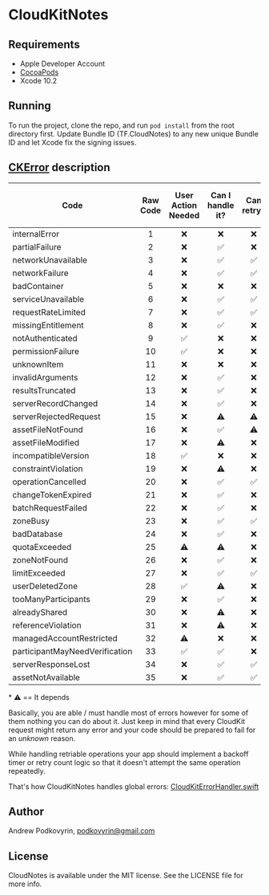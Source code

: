 
# CloudKitNotes


## Requirements

- Apple Developer Account
- [CocoaPods](https://cocoapods.org)
- Xcode 10.2

## Running

To run the project, clone the repo, and run `pod install` from the root directory first.
Update Bundle ID (TF.CloudNotes) to any new unique Bundle ID and let Xcode fix the signing issues.

## [CKError](https://developer.apple.com/documentation/cloudkit/ckerror) description

| Code | Raw Code | User Action Needed | Can I handle it? | Can retry? | Should happen only during development |
|--------------------------------|:--------:|:------------------:|:----------------:|:----------:|:-------------------------------------:|
| internalError | 1 | ❌ | ❌ | ❌ |  |
| partialFailure | 2 | ❌ | ✅ | ❌ |  |
| networkUnavailable | 3 | ❌ | ✅ | ✅ |  |
| networkFailure | 4 | ❌ | ✅ | ✅ |  |
| badContainer | 5 | ❌ | ❌ | ❌ | ✅ |
| serviceUnavailable | 6 | ❌ | ✅ | ✅ |  |
| requestRateLimited | 7 | ❌ | ✅ | ✅ |  |
| missingEntitlement | 8 | ❌ | ✅ | ❌ | ✅ |
| notAuthenticated | 9 | ✅ | ❌ | ❌ |  |
| permissionFailure | 10 | ✅ | ❌ | ❌ |  |
| unknownItem | 11 | ❌ | ❌ | ❌ |  |
| invalidArguments | 12 | ❌ | ✅ | ❌ |  |
| resultsTruncated | 13 | ❌ | ✅ | ❌ |  |
| serverRecordChanged | 14 | ❌ | ✅ | ❌ |  |
| serverRejectedRequest | 15 | ❌ | ⚠️ | ⚠️ |  |
| assetFileNotFound | 16 | ❌ | ✅ | ⚠️ |  |
| assetFileModified | 17 | ❌ | ⚠️ | ❌ |  |
| incompatibleVersion | 18 | ✅ | ❌ | ❌ |  |
| constraintViolation | 19 | ❌ | ⚠️ | ❌ |  |
| operationCancelled | 20 | ❌ | ✅ | ✅ |  |
| changeTokenExpired | 21 | ❌ | ✅ | ❌ |  |
| batchRequestFailed | 22 | ❌ | ✅ | ❌ |  |
| zoneBusy | 23 | ❌ | ✅ | ✅ |  |
| badDatabase | 24 | ❌ | ✅ | ❌ |  |
| quotaExceeded | 25 | ⚠️ | ⚠️ | ❌ |  |
| zoneNotFound | 26 | ❌ | ✅ | ❌ |  |
| limitExceeded | 27 | ❌ | ✅ | ✅ |  |
| userDeletedZone | 28 | ✅ | ⚠️ | ❌ |  |
| tooManyParticipants | 29 | ❌ | ✅ | ❌ |  |
| alreadyShared | 30 | ❌ | ⚠️ | ❌ |  |
| referenceViolation | 31 | ❌ | ⚠️ | ❌ |  |
| managedAccountRestricted | 32 | ⚠️ | ❌ | ❌ |  |
| participantMayNeedVerification | 33 | ✅ | ✅ | ❌ |  |
| serverResponseLost | 34 | ❌ | ✅ | ✅ |  |
| assetNotAvailable | 35 | ❌ | ✅ | ✅ |  |

\* ⚠️ == It depends

Basically, you are able / must handle most of errors however for some of them nothing you can do about it.  Just keep in mind that every CloudKit request might return any error and your code should be prepared to fail for an *unknown* reason.

While handling retriable operations your app should implement a backoff timer or retry count logic so that it doesn't attempt the same operation repeatedly.

That's how CloudKitNotes handles global errors: [CloudKitErrorHandler.swift](https://github.com/podkovyrin/CloudKitNotes/blob/master/CloudKitNotes/CloudKit%20Storage/Internals/CloudKitErrorHandler.swift)

## Author

Andrew Podkovyrin, podkovyrin@gmail.com

## License

CloudNotes is available under the MIT license. See the LICENSE file for more info.
